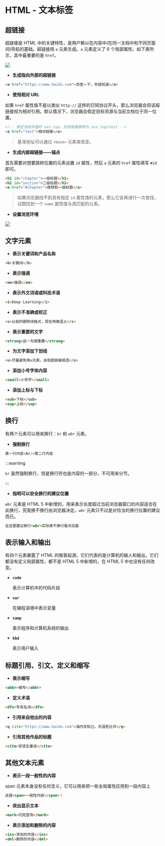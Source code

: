 # HTML - 文本标签
## 超链接

超链接是 HTML 中的关键特性，是用户赖以在内容中(在同一文档中和不同页面间)导航的基础。超链接用 `a` 元素生成。`a` 元素定义了 6 个局部属性，如下表所示，其中最重要的是 `href`。

![](/imgs/web/html/text/001.png)


- **生成指向外部的超链接**

```html
<a href="https://www.baidu.com">百度一下，你就知道</a>
```

- **使用相对 URL**

如果 `href` 属性值不是以类似 `http://` 这样的已知协议开头，那么浏览器会将该超链接视为相对引用。默认情况下，浏览器会假定目标资源与当前文档位于同一位置。

```html
<!-- 假定当前页面时 xxx.top，则该链接跳转为 xxx.top/test -->
<a href="test">相对链接</a> 
```

> 基准地址可以通过 `<base>` 元素来改变。

- **生成内部超链接——锚点**

首先需要对想要跳转位置的元素设置 `id` 属性，然后 `a` 元素的 `href` 属性填写 `#id` 即可。

```html
<h1 id="chapter">一级标题</h1>
<h2 id="section">二级标题</h2>
<a href="#chapter">跳转到一级标题</a>
```


>如果浏览器找不到具有指定 `id` 属性值的元素，那么它会再进行一次查找，试图找到一个 `name` 属性值与其匹配的元素。

- **设置浏览环境**

![](/imgs/web/html/text/002.png)

## 文字元素

- **表示关键词和产品名称**

```html
<b>关键词</b>
```

- **表示强调**

```html
<em>强调</em>
```

- **表示外文词语或科技术语**

```html
<i>Deep Learning</i>
```

- **表示不准确或校正**

```html
<s>以前的删除线格式，现在用做语义</s>
```

- **表示重要的文字**

```html
<strong>这一句很重要</strong>
```

- **为文字添加下划线**

```html
<u>尽量避免用u元素，会和超链接搞混</u>
```

- **添加小号字体内容**

```html
<small>小号字</small>
```

- **添加上标与下标**

```html
<sub>下标</sub>
<sup>上标</sup>
```

## 换行

有两个元素可以用来换行：`br` 和 `wbr` 元素。

- **强制换行**

```html
第一行内容<br/>第二行内容
```

:::warning

`br` 虽然强制换行，但是换行符也是内容的一部分，不可用来分节。

:::

- **指明可以安全换行的建议位置**

`wbr` 元素是 HTML 5 中新增的，用来表示长度超过当前浏览器窗口的内容适合在此换行，究竟换不换行由浏览器决定。`wbr` 元素只不过是对恰当的换行位置的建议而已。

```html
在这里建议换行<wbr>实际换不换行看浏览器
```

## 表示输入和输出

有四个元素暴露了 HTML 的极客起源。它们代表的是计算机的输人和输出。它们都没有定义局部属性，都不是 HTML 5 中新增的，在 HTML 5 中也没有任何改变。

- **`code`**

  表示计算机中的代码片段

- **`var`**

  在编程语境中表示变量

- **`samp`**

  表示程序和计算机系统的输出

- **`kbd`**

  表示用户输入

## 标题引用、引文、定义和缩写

- **表示缩写**

```html
<abbr>缩写</abbr>
```

- **定义术语**

```html
<dfn>专有名词</dfn>
```

- **引用来自他出的内容**

```html
<q cite="https://www.baidu.com">海内存知己，天涯若比邻</q>
```

- **引用其他作品的标题**

```html
<cite>安徒生童话</cite>
```

## 其他文本元素

- **表示一段一般性的内容**

span 元素本身没有任何含义，它可以用来把一些全局属性应用到一段内容上

```html
这是<span>一般性内容</span>！
```

- **突出显示文本**

```html
<mark>闪亮登场</mark>
```

- **表示添加和删除的内容**

```html
<ins>添加的内容</ins>
<del>删除的内容</del>
```

